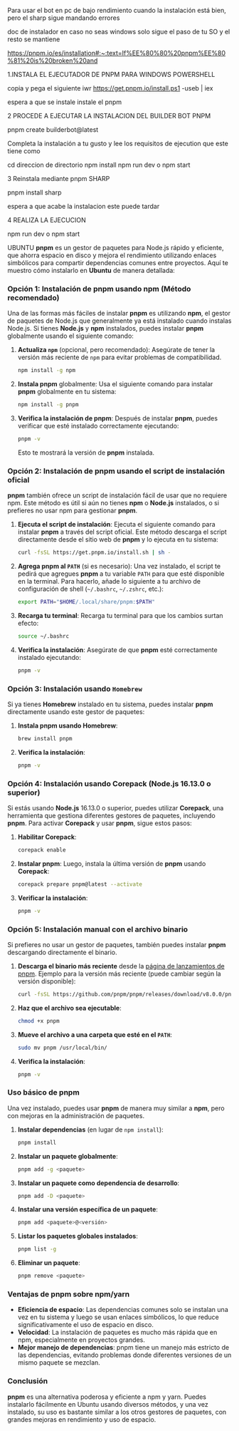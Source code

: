 Para usar el bot en pc de bajo rendimiento cuando la instalación está bien, pero el sharp sigue mandando errores

doc de instalador en caso no seas windows solo sigue el paso de tu SO y el resto se mantiene

https://pnpm.io/es/installation#:~:text=If%EE%80%80%20pnpm%EE%80%81%20is%20broken%20and

1.INSTALA EL EJECUTADOR DE PNPM PARA WINDOWS POWERSHELL

copia y pega el siguiente
iwr https://get.pnpm.io/install.ps1 -useb | iex

espera a que se instale instale el pnpm

2 PROCEDE A EJECUTAR LA INSTALACION DEL BUILDER BOT PNPM

pnpm create builderbot@latest

Completa la instalación a tu gusto y lee los requisitos de ejecution que este tiene como 

cd direccion de directorio
npm install
npm run dev o npm start

3 Reinstala mediante pnpm SHARP

pnpm install sharp

espera a que acabe la instalacion este puede tardar

4 REALIZA LA EJECUCION

npm run dev o npm start

UBUNTU
**pnpm** es un gestor de paquetes para Node.js rápido y eficiente, que ahorra espacio en disco y mejora el rendimiento utilizando enlaces simbólicos para compartir dependencias comunes entre proyectos. Aquí te muestro cómo instalarlo en **Ubuntu** de manera detallada:

### Opción 1: Instalación de pnpm usando npm (Método recomendado)
Una de las formas más fáciles de instalar **pnpm** es utilizando **npm**, el gestor de paquetes de Node.js que generalmente ya está instalado cuando instalas Node.js. Si tienes **Node.js** y **npm** instalados, puedes instalar **pnpm** globalmente usando el siguiente comando:

1. **Actualiza `npm`** (opcional, pero recomendado):
   Asegúrate de tener la versión más reciente de `npm` para evitar problemas de compatibilidad.
   ```bash
   npm install -g npm
   ```

2. **Instala pnpm** globalmente:
   Usa el siguiente comando para instalar **pnpm** globalmente en tu sistema:
   ```bash
   npm install -g pnpm
   ```

3. **Verifica la instalación de pnpm**:
   Después de instalar **pnpm**, puedes verificar que esté instalado correctamente ejecutando:
   ```bash
   pnpm -v
   ```
   Esto te mostrará la versión de **pnpm** instalada.

### Opción 2: Instalación de pnpm usando el script de instalación oficial
**pnpm** también ofrece un script de instalación fácil de usar que no requiere npm. Este método es útil si aún no tienes **npm** o **Node.js** instalados, o si prefieres no usar npm para gestionar **pnpm**.

1. **Ejecuta el script de instalación**:
   Ejecuta el siguiente comando para instalar **pnpm** a través del script oficial. Este método descarga el script directamente desde el sitio web de **pnpm** y lo ejecuta en tu sistema:
   ```bash
   curl -fsSL https://get.pnpm.io/install.sh | sh -
   ```

2. **Agrega pnpm al `PATH`** (si es necesario):
   Una vez instalado, el script te pedirá que agregues **pnpm** a tu variable `PATH` para que esté disponible en la terminal. Para hacerlo, añade lo siguiente a tu archivo de configuración de shell (`~/.bashrc`, `~/.zshrc`, etc.):
   ```bash
   export PATH="$HOME/.local/share/pnpm:$PATH"
   ```

3. **Recarga tu terminal**:
   Recarga tu terminal para que los cambios surtan efecto:
   ```bash
   source ~/.bashrc
   ```

4. **Verifica la instalación**:
   Asegúrate de que **pnpm** esté correctamente instalado ejecutando:
   ```bash
   pnpm -v
   ```

### Opción 3: Instalación usando `Homebrew`
Si ya tienes **Homebrew** instalado en tu sistema, puedes instalar **pnpm** directamente usando este gestor de paquetes:

1. **Instala pnpm usando Homebrew**:
   ```bash
   brew install pnpm
   ```

2. **Verifica la instalación**:
   ```bash
   pnpm -v
   ```

### Opción 4: Instalación usando Corepack (Node.js 16.13.0 o superior)
Si estás usando **Node.js** 16.13.0 o superior, puedes utilizar **Corepack**, una herramienta que gestiona diferentes gestores de paquetes, incluyendo **pnpm**. Para activar **Corepack** y usar **pnpm**, sigue estos pasos:

1. **Habilitar Corepack**:
   ```bash
   corepack enable
   ```

2. **Instalar pnpm**:
   Luego, instala la última versión de **pnpm** usando **Corepack**:
   ```bash
   corepack prepare pnpm@latest --activate
   ```

3. **Verificar la instalación**:
   ```bash
   pnpm -v
   ```

### Opción 5: Instalación manual con el archivo binario
Si prefieres no usar un gestor de paquetes, también puedes instalar **pnpm** descargando directamente el binario.

1. **Descarga el binario más reciente** desde la [página de lanzamientos de pnpm](https://github.com/pnpm/pnpm/releases).
   Ejemplo para la versión más reciente (puede cambiar según la versión disponible):
   ```bash
   curl -fsSL https://github.com/pnpm/pnpm/releases/download/v8.0.0/pnpm-linux-x64 -o pnpm
   ```

2. **Haz que el archivo sea ejecutable**:
   ```bash
   chmod +x pnpm
   ```

3. **Mueve el archivo a una carpeta que esté en el `PATH`**:
   ```bash
   sudo mv pnpm /usr/local/bin/
   ```

4. **Verifica la instalación**:
   ```bash
   pnpm -v
   ```

### Uso básico de pnpm

Una vez instalado, puedes usar **pnpm** de manera muy similar a **npm**, pero con mejoras en la administración de paquetes.

1. **Instalar dependencias** (en lugar de `npm install`):
   ```bash
   pnpm install
   ```

2. **Instalar un paquete globalmente**:
   ```bash
   pnpm add -g <paquete>
   ```

3. **Instalar un paquete como dependencia de desarrollo**:
   ```bash
   pnpm add -D <paquete>
   ```

4. **Instalar una versión específica de un paquete**:
   ```bash
   pnpm add <paquete>@<versión>
   ```

5. **Listar los paquetes globales instalados**:
   ```bash
   pnpm list -g
   ```

6. **Eliminar un paquete**:
   ```bash
   pnpm remove <paquete>
   ```

### Ventajas de pnpm sobre npm/yarn
- **Eficiencia de espacio**: Las dependencias comunes solo se instalan una vez en tu sistema y luego se usan enlaces simbólicos, lo que reduce significativamente el uso de espacio en disco.
- **Velocidad**: La instalación de paquetes es mucho más rápida que en npm, especialmente en proyectos grandes.
- **Mejor manejo de dependencias**: pnpm tiene un manejo más estricto de las dependencias, evitando problemas donde diferentes versiones de un mismo paquete se mezclan.

### Conclusión
**pnpm** es una alternativa poderosa y eficiente a npm y yarn. Puedes instalarlo fácilmente en Ubuntu usando diversos métodos, y una vez instalado, su uso es bastante similar a los otros gestores de paquetes, con grandes mejoras en rendimiento y uso de espacio.